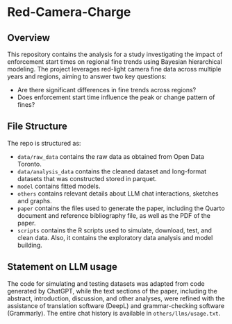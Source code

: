 # Red-Camera-Charge

## Overview
This repository contains the analysis for a study investigating the impact of enforcement start times on regional fine trends using Bayesian hierarchical modeling. The project leverages red-light camera fine data across multiple years and regions, aiming to answer two key questions:
-  Are there significant differences in fine trends across regions?
-  Does enforcement start time influence the peak or change pattern of fines?

## File Structure
The repo is structured as:
- `data/raw_data` contains the raw data as obtained from Open Data Toronto. 
- `data/analysis_data` contains the cleaned dataset and long-format datasets that was constructed stored in parquet. 
- `model` contains fitted models.
- `others` contains relevant details about LLM chat interactions, sketches and graphs.
- `paper` contains the files used to generate the paper, including the Quarto document and reference bibliography file, as well as the PDF of the paper.
- `scripts` contains the R scripts used to simulate, download, test, and clean data. Also, it contains the exploratory data analysis and model building.

## Statement on LLM usage
The code for simulating and testing datasets was adapted from code generated by ChatGPT, while the text sections of the paper, including the abstract, introduction, discussion, and other analyses, were refined with the assistance of translation software (DeepL) and grammar-checking software (Grammarly). The entire chat history is available in `others/llms/usage.txt`.
